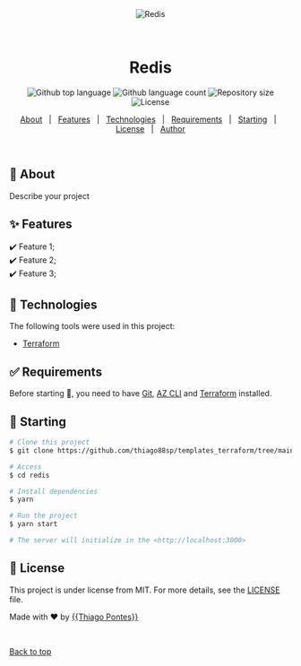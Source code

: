 <div align="center" id="top"> 
  <img src="./.github/app.gif" alt="Redis" />

  &#xa0;

  <!-- <a href="https://redis.netlify.app">Demo</a> -->
</div>

<h1 align="center">Redis</h1>

<p align="center">
  <img alt="Github top language" src="  https://img.shields.io/github/languages/top/{{thiago88sp}}/redis?color=56BEB8">

  <img alt="Github language count" src="https://img.shields.io/github/languages/count/{{thiago88sp}}/redis?color=56BEB8">

  <img alt="Repository size" src="https://img.shields.io/github/repo-size/{{thiago88sp}}/redis?color=56BEB8">

  <img alt="License" src="https://img.shields.io/github/license/{{thi go88sp}}/redis?color=56BEB8">

  <!-- <img alt="Github issues" src="https://img.shields.io/github/issues/{{thiago88sp}}/redis?color=56BEB8" /> -->

  <!-- <img alt="Github forks" src="https://img.shields.io/github/forks/{{thiago88sp}}/redis?color=56BEB8" /> -->

  <!-- <img alt="Github stars" src="https://img.shields.io/github/stars/{{thiago88sp}}/redis?color=56BEB8" /> -->
</p>

<!-- Status -->

<!-- <h4 align="center"> 
	🚧  Redis 🚀 Under construction...  🚧
</h4> 

<hr> -->

<p align="center">
  <a href="#dart-about">About</a> &#xa0; | &#xa0; 
  <a href="#sparkles-features">Features</a> &#xa0; | &#xa0;
  <a href="#rocket-technologies">Technologies</a> &#xa0; | &#xa0;
  <a href="#white_check_mark-requirements">Requirements</a> &#xa0; | &#xa0;
  <a href="#checkered_flag-starting">Starting</a> &#xa0; | &#xa0;
  <a href="#memo-license">License</a> &#xa0; | &#xa0;
  <a href="https://github.com/{{thiago88sp}}" target="_blank">Author</a>
</p>

<br>

## :dart: About ##

Describe your project

## :sparkles: Features ##

:heavy_check_mark: Feature 1;\
:heavy_check_mark: Feature 2;\
:heavy_check_mark: Feature 3;

## :rocket: Technologies ##

The following tools were used in this project:

- [Terraform](https://www.terraform.io/)

## :white_check_mark: Requirements ##

Before starting :checkered_flag:, you need to have [Git](https://git-scm.com), [AZ CLI](https://docs.microsoft.com/pt-br/cli/azure/install-azure-cli) and [Terraform](https://www.terraform.io/) installed.

## :checkered_flag: Starting ##

```bash
# Clone this project
$ git clone https://github.com/thiago88sp/templates_terraform/tree/main/redis

# Access
$ cd redis

# Install dependencies
$ yarn

# Run the project
$ yarn start

# The server will initialize in the <http://localhost:3000>
```

## :memo: License ##

This project is under license from MIT. For more details, see the [LICENSE](LICENSE.md) file.


Made with :heart: by <a href="https://github.com/thiago88sp" target="_blank">{{Thiago Pontes}}</a>

&#xa0;

<a href="#top">Back to top</a>
